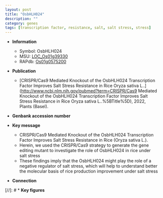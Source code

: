 ```yaml
---
layout: post
title: "OsbHLH024"
description: ""
category: genes
tags: [transcription factor, resistance, salt, salt stress, stress]
---
```


* **Information**  
    + Symbol: OsbHLH024  
    + MSU: [LOC_Os01g39330](http://rice.uga.edu/cgi-bin/ORF_infopage.cgi?orf=LOC_Os01g39330)  
    + RAPdb: [Os01g0575200](https://rapdb.dna.affrc.go.jp/locus/?name=Os01g0575200)  

* **Publication**  
    + [CRISPR/Cas9 Mediated Knockout of the OsbHLH024 Transcription Factor Improves Salt Stress Resistance in Rice Oryza sativa L..](http://www.ncbi.nlm.nih.gov/pubmed?term=CRISPR/Cas9 Mediated Knockout of the OsbHLH024 Transcription Factor Improves Salt Stress Resistance in Rice Oryza sativa L..%5BTitle%5D), 2022, Plants (Basel).

* **Genbank accession number**  

* **Key message**  
    + CRISPR/Cas9 Mediated Knockout of the OsbHLH024 Transcription Factor Improves Salt Stress Resistance in Rice (Oryza sativa L.).
    + Herein, we used the CRISPR/Cas9 strategy to generate the gene editing mutant to investigate the role of OsbHLH024 in rice under salt stress
    + These findings imply that the OsbHLH024 might play the role of a negative regulator of salt stress, which will help to understand better the molecular basis of rice production improvement under salt stress

* **Connection**  

[//]: # * **Key figures**  


